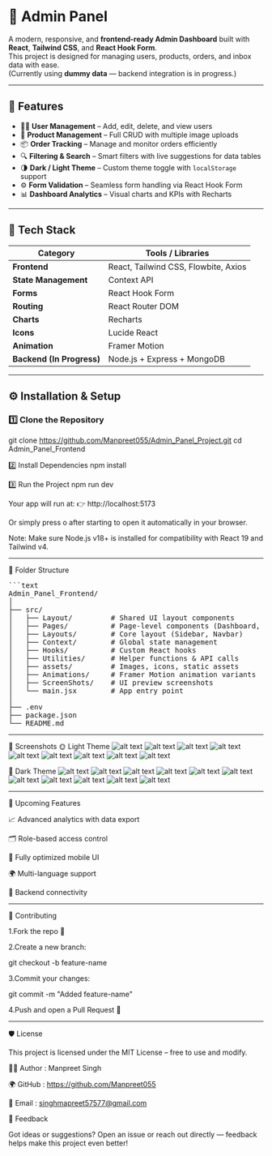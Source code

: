 # 🧭 Admin Panel

A modern, responsive, and **frontend-ready Admin Dashboard** built with **React**, **Tailwind CSS**, and **React Hook Form**.  
This project is designed for managing users, products, orders, and inbox data with ease.  
(Currently using **dummy data** — backend integration is in progress.)

---

## 🚀 Features

- 🧑‍💼 **User Management** – Add, edit, delete, and view users  
- 🛒 **Product Management** – Full CRUD with multiple image uploads  
- 📦 **Order Tracking** – Manage and monitor orders efficiently  
- 🔍 **Filtering & Search** – Smart filters with live suggestions for data tables  
- 🌗 **Dark / Light Theme** – Custom theme toggle with `localStorage` support  
- ⚙️ **Form Validation** – Seamless form handling via React Hook Form  
- 📊 **Dashboard Analytics** – Visual charts and KPIs with Recharts  

---

## 🧰 Tech Stack

| Category | Tools / Libraries |
|-----------|------------------|
| **Frontend** | React, Tailwind CSS, Flowbite, Axios |
| **State Management** | Context API |
| **Forms** | React Hook Form |
| **Routing** | React Router DOM |
| **Charts** | Recharts |
| **Icons** | Lucide React |
| **Animation** | Framer Motion |
| **Backend (In Progress)** | Node.js + Express + MongoDB |

---

## ⚙️ Installation & Setup

### 1️⃣ Clone the Repository
git clone https://github.com/Manpreet055/Admin_Panel_Project.git
cd Admin_Panel_Frontend

2️⃣ Install Dependencies
npm install

3️⃣ Run the Project
npm run dev


Your app will run at:
👉 http://localhost:5173

Or simply press o after starting to open it automatically in your browser.

Note: Make sure Node.js v18+ is installed for compatibility with React 19 and Tailwind v4.

---
📁 Folder Structure
<pre>
```text
Admin_Panel_Frontend/
│
├── src/
│   ├── Layout/         # Shared UI layout components
│   ├── Pages/          # Page-level components (Dashboard, Users, etc.)
│   ├── Layouts/        # Core layout (Sidebar, Navbar)
│   ├── Context/        # Global state management
│   ├── Hooks/          # Custom React hooks
│   ├── Utilities/      # Helper functions & API calls
│   ├── assets/         # Images, icons, static assets
│   ├── Animations/     # Framer Motion animation variants
│   ├── ScreenShots/    # UI preview screenshots
│   └── main.jsx        # App entry point
│
├── .env
├── package.json
└── README.md
</pre>
---

📸 Screenshots
🌞 Light Theme
![alt text](./src/Screenshots/LightTheme/AddProduct.png)
![alt text](./src/Screenshots/LightTheme/Chat.png)
![alt text](./src/Screenshots/LightTheme/Dashboard.png)
![alt text](./src/Screenshots/LightTheme/EditProfile.png)
![alt text](./src/Screenshots/LightTheme/Inbox.png)
![alt text](./src/Screenshots/LightTheme/ODP.png)
![alt text](./src/Screenshots/LightTheme/Orders.png)
![alt text](./src/Screenshots/LightTheme/PDP.png)
![alt text](./src/Screenshots/LightTheme/Products.png)

🌚 Dark Theme
![alt text](./src/Screenshots/DarkTheme/AddProduct.png)
![alt text](./src/Screenshots/DarkTheme/Chat.png)
![alt text](./src/Screenshots/DarkTheme/Dashboard.png)
![alt text](./src/Screenshots/DarkTheme/EditProfile.png)
![alt text](./src/Screenshots/DarkTheme/EDP.png)
![alt text](./src/Screenshots/DarkTheme/Inbox.png)
![alt text](./src/Screenshots/DarkTheme/ODP.png)
![alt text](./src/Screenshots/DarkTheme/PDP.png)
![alt text](./src/Screenshots/DarkTheme/Products.png)
![alt text](./src/Screenshots/DarkTheme/UserDetailsCard.png)
![alt text](./src/Screenshots/DarkTheme/Users.png)

---

🧩 Upcoming Features

📈 Advanced analytics with data export

🗂️ Role-based access control

📱 Fully optimized mobile UI

🌍 Multi-language support

🔌 Backend connectivity

---


🤝 Contributing

1.Fork the repo 🍴

2.Create a new branch:

git checkout -b feature-name


3.Commit your changes:

git commit -m "Added feature-name"


4.Push and open a Pull Request 🚀

---

🛡️ License

This project is licensed under the MIT License – free to use and modify.

🧑‍💻 Author : Manpreet Singh 

🌍 GitHub : https://github.com/Manpreet055

📧 Email : singhmapreet57577@gmail.com

💬 Feedback

Got ideas or suggestions?
Open an issue or reach out directly — feedback helps make this project even better!
